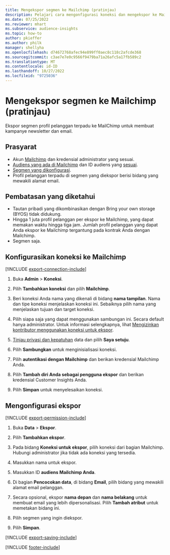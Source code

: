 ```yaml
---
title: Mengekspor segmen ke Mailchimp (pratinjau)
description: Pelajari cara mengonfigurasi koneksi dan mengekspor ke Mailchimp.
ms.date: 07/25/2022
ms.reviewer: mhart
ms.subservice: audience-insights
ms.topic: how-to
author: pkieffer
ms.author: philk
manager: shellyha
ms.openlocfilehash: d74672768afec94e899ff0aec8c118c2afcde368
ms.sourcegitcommit: c3ae7e7e0c9566f9479ba71a26afc5a17fb589c2
ms.translationtype: MT
ms.contentlocale: id-ID
ms.lasthandoff: 10/27/2022
ms.locfileid: "9725036"
---
```

# <a name="export-segments-to-mailchimp-preview"></a>Mengekspor segmen ke Mailchimp (pratinjau)

Ekspor segmen profil pelanggan terpadu ke MailChimp untuk membuat kampanye newsletter dan email.

## <a name="prerequisites"></a>Prasyarat

- Akun [Mailchimp](https://mailchimp.com/) dan kredensial administrator yang sesuai.
- [Audiens yang ada di Mailchimp](https://mailchimp.com/help/create-audience/) dan ID audiens yang [sesuai](https://mailchimp.com/help/find-audience-id/).
- [Segmen yang dikonfigurasi](segments.md).
- Profil pelanggan terpadu di segmen yang diekspor berisi bidang yang mewakili alamat email.

## <a name="known-limitations"></a>Pembatasan yang diketahui

- Tautan pribadi yang dikombinasikan dengan Bring your own storage (BYOS) tidak didukung.
- Hingga 1 juta profil pelanggan per ekspor ke Mailchimp, yang dapat memakan waktu hingga tiga jam. Jumlah profil pelanggan yang dapat Anda ekspor ke Mailchimp tergantung pada kontrak Anda dengan Mailchimp.
- Segmen saja.

## <a name="set-up-connection-to-mailchimp"></a>Konfigurasikan koneksi ke Mailchimp

[!INCLUDE [export-connection-include](includes/export-connection-admn.md)]

1. Buka **Admin** > **Koneksi**.

1. Pilih **Tambahkan koneksi** dan pilih **Mailchimp**.

1. Beri koneksi Anda nama yang dikenali di bidang **nama tampilan**. Nama dan tipe koneksi menjelaskan koneksi ini. Sebaiknya pilih nama yang menjelaskan tujuan dan target koneksi.

1. Pilih siapa saja yang dapat menggunakan sambungan ini. Secara default hanya administrator. Untuk informasi selengkapnya, lihat [Mengizinkan kontributor menggunakan koneksi untuk ekspor](connections.md#allow-contributors-to-use-a-connection-for-exports).

1. [Tinjau privasi dan kepatuhan](connections.md#data-privacy-and-compliance) data dan pilih **Saya setuju**.

1. Pilih **Sambungkan** untuk menginisialisasi koneksi.

1. Pilih **autentikasi dengan Mailchimp** dan berikan kredensial Mailchimp Anda.

1. Pilih **Tambah diri Anda sebagai pengguna ekspor** dan berikan kredensial Customer Insights Anda.

1. Pilih **Simpan** untuk menyelesaikan koneksi.

## <a name="configure-an-export"></a>Mengonfigurasi ekspor

[!INCLUDE [export-permission-include](includes/export-permission.md)]

1. Buka **Data** > **Ekspor**.

1. Pilih **Tambahkan ekspor**.

1. Pada bidang **Koneksi untuk ekspor**, pilih koneksi dari bagian Mailchimp. Hubungi administrator jika tidak ada koneksi yang tersedia.

1. Masukkan nama untuk ekspor.

1. Masukkan ID **audiens Mailchimp Anda**.

1. Di bagian **Pencocokan data**, di bidang **Email**, pilih bidang yang mewakili alamat email pelanggan.

1. Secara opsional, ekspor **nama depan** dan **nama belakang** untuk membuat email yang lebih dipersonalisasi. Pilih **Tambah atribut** untuk memetakan bidang ini.

1. Pilih segmen yang ingin diekspor.

1. Pilih **Simpan**.

[!INCLUDE [export-saving-include](includes/export-saving.md)]

[!INCLUDE [footer-include](includes/footer-banner.md)]
